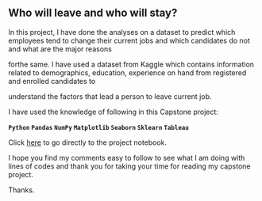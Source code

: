 ## Who will leave and who will stay?

In this project, I have done the analyses on a dataset to predict which employees tend to change their current jobs and which candidates do not and what are the major reasons 

forthe same. I have used a dataset from Kaggle which contains information related to demographics, education, experience on hand from registered and enrolled candidates to 

understand the factors that lead a person to leave current job.


I have used the knowledge of following in this Capstone project:

__`Python` `Pandas` `NumPy` `Matplotlib` `Seaborn` `Sklearn` `Tableau`__


Click [here](https://github.com/apk1991/Capstone-Codecademy/blob/main/Who%20will%20leave%20and%20who%20will%20stay.ipynb) to go directly to the project notebook.

I hope you find my comments easy to follow to see what I am doing with lines of codes and thank you for taking your time for reading my capstone project.

Thanks.
